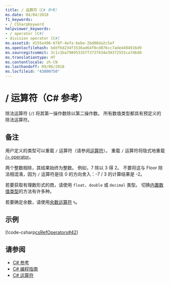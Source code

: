 ```yaml
---
title: / 运算符（C# 参考）
ms.date: 04/04/2018
f1_keywords:
- /_CSharpKeyword
helpviewer_keywords:
- / operator [C#]
- division operator [C#]
ms.assetid: d155e496-678f-4efa-bebe-2bd08da2c5af
ms.openlocfilehash: bddf6d234f3536ad64f0cd876cc7ade4494916d9
ms.sourcegitcommit: 3c1c3ba79895335ff3737934e39372555ca7d6d0
ms.translationtype: HT
ms.contentlocale: zh-CN
ms.lasthandoff: 09/06/2018
ms.locfileid: "43800750"
---
```

# <a name="-operator-c-reference"></a>/ 运算符（C# 参考）
除法运算符 (`/`) 将其第一操作数除以第二操作数。 所有数值类型都具有预定义的除法运算符。
  
## <a name="remarks"></a>备注  
 用户定义的类型可以重载 `/` 运算符（请参阅[运算符](../../../csharp/language-reference/keywords/operator.md)）。 重载 `/` 运算符将隐式地重载 [/= operator](division-assignment-operator.md)。  
  
 两个整数相除，其结果始终为整数。 例如，7 除以 3 得 2。 不要将这与 Floor 除法相混淆，因为 `/` 运算符是往 0 的方向舍入：-7 / 3 的计算结果是 -2。  
  
 若要获取有理数形式的商，请使用 `float`、`double` 或 `decimal` 类型。 切换[内置数值类型](../../../csharp/language-reference/keywords/reference-tables-for-types.md)的方法有许多种。  
  
 若要确定余数，请使用[余数运算符](../../../csharp/language-reference/operators/remainder-operator.md) `%`。  
  
## <a name="example"></a>示例  
 [!code-csharp[csRefOperators#42](../../../csharp/language-reference/operators/codesnippet/CSharp/division-operator_1.cs)]  
  
## <a name="see-also"></a>请参阅

- [C# 参考](../../../csharp/language-reference/index.md)  
- [C# 编程指南](../../../csharp/programming-guide/index.md)  
- [C# 运算符](../../../csharp/language-reference/operators/index.md)
